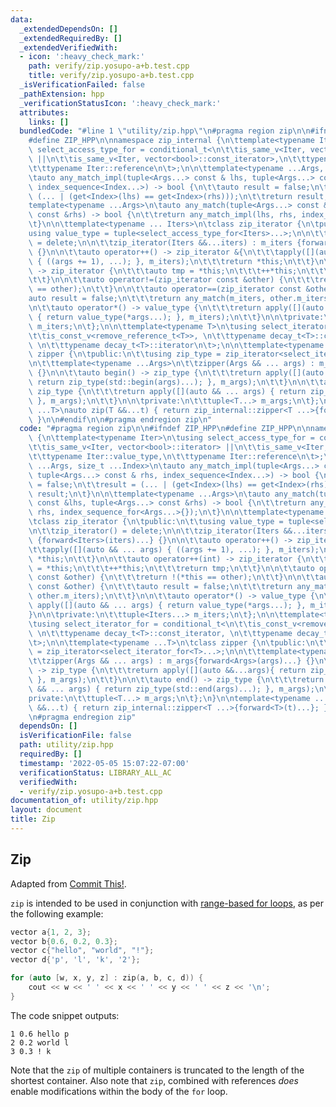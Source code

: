 ```yaml
---
data:
  _extendedDependsOn: []
  _extendedRequiredBy: []
  _extendedVerifiedWith:
  - icon: ':heavy_check_mark:'
    path: verify/zip.yosupo-a+b.test.cpp
    title: verify/zip.yosupo-a+b.test.cpp
  _isVerificationFailed: false
  _pathExtension: hpp
  _verificationStatusIcon: ':heavy_check_mark:'
  attributes:
    links: []
  bundledCode: "#line 1 \"utility/zip.hpp\"\n#pragma region zip\n\n#ifndef ZIP_HPP\n\
    #define ZIP_HPP\n\nnamespace zip_internal {\n\ttemplate<typename Iter>\n\tusing\
    \ select_access_type_for = conditional_t<\n\t\tis_same_v<Iter, vector<bool>::iterator>\
    \ ||\n\t\tis_same_v<Iter, vector<bool>::const_iterator>,\n\t\ttypename Iter::value_type,\n\
    \t\ttypename Iter::reference\n\t>;\n\n\ttemplate<typename ...Args, size_t ...Index>\n\
    \tauto any_match_impl(tuple<Args...> const & lhs, tuple<Args...> const & rhs,\
    \ index_sequence<Index...>) -> bool {\n\t\tauto result = false;\n\t\tresult =\
    \ (... | (get<Index>(lhs) == get<Index>(rhs)));\n\t\treturn result;\n\t}\n\n\t\
    template<typename ...Args>\n\tauto any_match(tuple<Args...> const &lhs, tuple<Args...>\
    \ const &rhs) -> bool {\n\t\treturn any_match_impl(lhs, rhs, index_sequence_for<Args...>{});\n\
    \t}\n\n\ttemplate<typename ... Iters>\n\tclass zip_iterator {\n\tpublic:\n\t\t\
    using value_type = tuple<select_access_type_for<Iters>...>;\n\n\t\tzip_iterator()\
    \ = delete;\n\n\t\tzip_iterator(Iters &&...iters) : m_iters {forward<Iters>(iters)...}\
    \ {}\n\n\t\tauto operator++() -> zip_iterator &{\n\t\t\tapply([](auto && ... args)\
    \ { ((args += 1), ...); }, m_iters);\n\t\t\treturn *this;\n\t\t}\n\n\t\tauto operator++(int)\
    \ -> zip_iterator {\n\t\t\tauto tmp = *this;\n\t\t\t++*this;\n\t\t\treturn tmp;\n\
    \t\t}\n\n\t\tauto operator!=(zip_iterator const &other) {\n\t\t\treturn !(*this\
    \ == other);\n\t\t}\n\n\t\tauto operator==(zip_iterator const &other) {\n\t\t\t\
    auto result = false;\n\t\t\treturn any_match(m_iters, other.m_iters);\n\t\t}\n\
    \n\t\tauto operator*() -> value_type {\n\t\t\treturn apply([](auto && ... args)\
    \ { return value_type(*args...); }, m_iters);\n\t\t}\n\n\tprivate:\n\t\ttuple<Iters...>\
    \ m_iters;\n\t};\n\n\ttemplate<typename T>\n\tusing select_iterator_for = conditional_t<\n\
    \t\tis_const_v<remove_reference_t<T>>, \n\t\ttypename decay_t<T>::const_iterator,\
    \ \n\t\ttypename decay_t<T>::iterator\n\t>;\n\n\ttemplate<typename ...T>\n\tclass\
    \ zipper {\n\tpublic:\n\t\tusing zip_type = zip_iterator<select_iterator_for<T>...>;\n\
    \n\t\ttemplate<typename ...Args>\n\t\tzipper(Args && ... args) : m_args{forward<Args>(args)...}\
    \ {}\n\n\t\tauto begin() -> zip_type {\n\t\t\treturn apply([](auto &&...args){\
    \ return zip_type(std::begin(args)...); }, m_args);\n\t\t}\n\n\t\tauto end() ->\
    \ zip_type {\n\t\t\treturn apply([](auto && ... args) { return zip_type(std::end(args)...);\
    \ }, m_args);\n\t\t}\n\n\tprivate:\n\t\ttuple<T...> m_args;\n\t};\n}\n\ntemplate<typename\
    \ ...T>\nauto zip(T &&...t) { return zip_internal::zipper<T ...>{forward<T>(t)...};\
    \ }\n\n#endif\n\n#pragma endregion zip\n"
  code: "#pragma region zip\n\n#ifndef ZIP_HPP\n#define ZIP_HPP\n\nnamespace zip_internal\
    \ {\n\ttemplate<typename Iter>\n\tusing select_access_type_for = conditional_t<\n\
    \t\tis_same_v<Iter, vector<bool>::iterator> ||\n\t\tis_same_v<Iter, vector<bool>::const_iterator>,\n\
    \t\ttypename Iter::value_type,\n\t\ttypename Iter::reference\n\t>;\n\n\ttemplate<typename\
    \ ...Args, size_t ...Index>\n\tauto any_match_impl(tuple<Args...> const & lhs,\
    \ tuple<Args...> const & rhs, index_sequence<Index...>) -> bool {\n\t\tauto result\
    \ = false;\n\t\tresult = (... | (get<Index>(lhs) == get<Index>(rhs)));\n\t\treturn\
    \ result;\n\t}\n\n\ttemplate<typename ...Args>\n\tauto any_match(tuple<Args...>\
    \ const &lhs, tuple<Args...> const &rhs) -> bool {\n\t\treturn any_match_impl(lhs,\
    \ rhs, index_sequence_for<Args...>{});\n\t}\n\n\ttemplate<typename ... Iters>\n\
    \tclass zip_iterator {\n\tpublic:\n\t\tusing value_type = tuple<select_access_type_for<Iters>...>;\n\
    \n\t\tzip_iterator() = delete;\n\n\t\tzip_iterator(Iters &&...iters) : m_iters\
    \ {forward<Iters>(iters)...} {}\n\n\t\tauto operator++() -> zip_iterator &{\n\t\
    \t\tapply([](auto && ... args) { ((args += 1), ...); }, m_iters);\n\t\t\treturn\
    \ *this;\n\t\t}\n\n\t\tauto operator++(int) -> zip_iterator {\n\t\t\tauto tmp\
    \ = *this;\n\t\t\t++*this;\n\t\t\treturn tmp;\n\t\t}\n\n\t\tauto operator!=(zip_iterator\
    \ const &other) {\n\t\t\treturn !(*this == other);\n\t\t}\n\n\t\tauto operator==(zip_iterator\
    \ const &other) {\n\t\t\tauto result = false;\n\t\t\treturn any_match(m_iters,\
    \ other.m_iters);\n\t\t}\n\n\t\tauto operator*() -> value_type {\n\t\t\treturn\
    \ apply([](auto && ... args) { return value_type(*args...); }, m_iters);\n\t\t\
    }\n\n\tprivate:\n\t\ttuple<Iters...> m_iters;\n\t};\n\n\ttemplate<typename T>\n\
    \tusing select_iterator_for = conditional_t<\n\t\tis_const_v<remove_reference_t<T>>,\
    \ \n\t\ttypename decay_t<T>::const_iterator, \n\t\ttypename decay_t<T>::iterator\n\
    \t>;\n\n\ttemplate<typename ...T>\n\tclass zipper {\n\tpublic:\n\t\tusing zip_type\
    \ = zip_iterator<select_iterator_for<T>...>;\n\n\t\ttemplate<typename ...Args>\n\
    \t\tzipper(Args && ... args) : m_args{forward<Args>(args)...} {}\n\n\t\tauto begin()\
    \ -> zip_type {\n\t\t\treturn apply([](auto &&...args){ return zip_type(std::begin(args)...);\
    \ }, m_args);\n\t\t}\n\n\t\tauto end() -> zip_type {\n\t\t\treturn apply([](auto\
    \ && ... args) { return zip_type(std::end(args)...); }, m_args);\n\t\t}\n\n\t\
    private:\n\t\ttuple<T...> m_args;\n\t};\n}\n\ntemplate<typename ...T>\nauto zip(T\
    \ &&...t) { return zip_internal::zipper<T ...>{forward<T>(t)...}; }\n\n#endif\n\
    \n#pragma endregion zip"
  dependsOn: []
  isVerificationFile: false
  path: utility/zip.hpp
  requiredBy: []
  timestamp: '2022-05-05 15:07:22-07:00'
  verificationStatus: LIBRARY_ALL_AC
  verifiedWith:
  - verify/zip.yosupo-a+b.test.cpp
documentation_of: utility/zip.hpp
layout: document
title: Zip
---
```


## Zip

Adapted from [Commit This!](https://github.com/CommitThis/zip-iterator/blob/master/zip_tuple.hpp). 

`zip` is intended to be used in conjunction with [range-based for loops](https://en.cppreference.com/w/cpp/language/range-for), as per the following example:

```c++
vector a{1, 2, 3};
vector b{0.6, 0.2, 0.3};
vector c{"hello", "world", "!"};
vector d{'p', 'l', 'k', '2'};

for (auto [w, x, y, z] : zip(a, b, c, d)) {
	cout << w << ' ' << x << ' ' << y << ' ' << z << '\n';
}
```

The code snippet outputs:
```
1 0.6 hello p
2 0.2 world l
3 0.3 ! k
```

Note that the `zip` of multiple containers is truncated to the length of the shortest container. Also note that `zip`, combined with references _does_ enable modifications within the body of the `for` loop. 